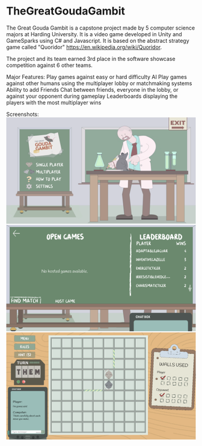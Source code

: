 # TheGreatGoudaGambit

The Great Gouda Gambit is a capstone project made by 5 computer science majors at Harding University. It is a video game developed in Unity and GameSparks using C# and Javascript. It is based on the abstract strategy game called "Quoridor" https://en.wikipedia.org/wiki/Quoridor.

The project and its team earned 3rd place in the software showcase competition against 6 other teams.

Major Features:
  Play games against easy or hard difficulty AI
  Play games against other humans using the multiplayer lobby or matchmaking systems
  Ability to add Friends
  Chat between friends, everyone in the lobby, or against your opponent during gameplay
  Leaderboards displaying the players with the most multiplayer wins

Screenshots:
![alt text](/GGGmain.png)
![alt text](/GGGlobby.PNG)
![alt text](/GGGgame.PNG)
